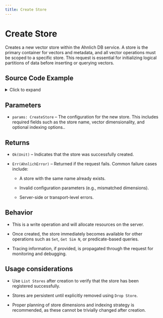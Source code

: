 ```yaml
---
title: Create Store
---
```


# Create Store

Creates a new vector store within the Ahnlich DB service. A store is the primary container for vectors and metadata, and all vector operations must be scoped to a specific store. This request is essential for initializing logical partitions of data before inserting or querying vectors.

## Source Code Example

<details>
  <summary>Click to expand</summary>

  ```rust
  use ahnlich_client_rs::db::DbClient;
  use ahnlich_types::db::query::CreateStore;


  #[tokio::main]
  async fn main() -> Result<(), Box<dyn std::error::Error>> {
      // Connect to server
      let db_client = DbClient::new("127.0.0.1:1369".to_string()).await?;


      let tracing_id: Option<String> = None;


      // Define parameters for store creation
      let params = CreateStore {
          store: "Main".to_string(),
          dimension: 3,
          create_predicates: vec!["role".to_string()],
          non_linear_indices: vec![],
          error_if_exists: true,
      };


      // Call create_store
      match db_client.create_store(params, tracing_id).await {
          Ok(res) => {
              println!("Store created successfully: {:?}", res);
          }
          Err(err) => {
              eprintln!("Error creating store: {:?}", err);
          }
      }


      Ok(())
  }

  ```
</details>

## Parameters
* `params: CreateStore` – The configuration for the new store. This includes required fields such as the store name, vector dimensionality, and optional indexing options..


## Returns
* `Ok(Unit)` – Indicates that the store was successfully created.

* `Err(AhnlichError)` – Returned if the request fails. Common failure cases include:

  * A store with the same name already exists.

  * Invalid configuration parameters (e.g., mismatched dimensions).

  * Server-side or transport-level errors.




## Behavior
* This is a write operation and will allocate resources on the server.

* Once created, the store immediately becomes available for other operations such as `Set`, `Get Sim N`, or predicate-based queries.

* Tracing information, if provided, is propagated through the request for monitoring and debugging.


## Usage considerations
* Use `List Stores` after creation to verify that the store has been registered successfully.

* Stores are persistent until explicitly removed using `Drop Store`.

* Proper planning of store dimensions and indexing strategy is recommended, as these cannot be trivially changed after creation.

